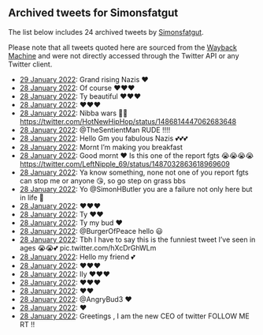 ## Archived tweets for Simonsfatgut

The list below includes 24 archived tweets by
[Simonsfatgut](https://twitter.com/Simonsfatgut).

Please note that all tweets quoted here are sourced from the
[Wayback Machine](https://web.archive.org) and were not directly accessed through the Twitter API or
any Twitter client.

* [29 January 2022](https://web.archive.org/web/20220129130208/https://twitter.com/Simonsfatgut/status/1487409599468687364): Grand rising Nazis ❤️ <!--1487409599468687364-->
* [28 January 2022](https://web.archive.org/web/20220128203401/https://twitter.com/Simonsfatgut/status/1487160762116321292): Of course ❤️❤️❤️ <!--1487160762116321292-->
* [28 January 2022](https://web.archive.org/web/20220128203305/https://twitter.com/Simonsfatgut/status/1487160547799977988): Ty beautiful ❤️❤️❤️ <!--1487160547799977988-->
* [28 January 2022](https://web.archive.org/web/20220128165456/https://twitter.com/Simonsfatgut/status/1487105646310875136): ❤️❤️❤️ <!--1487105646310875136-->
* [28 January 2022](https://web.archive.org/web/20220128163006/https://twitter.com/Simonsfatgut/status/1487100648302776321): Nibba wars 💯💯 https://twitter.com/HotNewHipHop/status/1486814447062683648 <!--1487100648302776321-->
* [28 January 2022](https://web.archive.org/web/20220128162728/https://twitter.com/Simonsfatgut/status/1487100021082312713): @TheSentientMan RUDE !!!! <!--1487100021082312713-->
* [28 January 2022](https://web.archive.org/web/20220128162941/https://twitter.com/Simonsfatgut/status/1487099277608370182): Hello Gm you fabulous Nazis 💕💕💕 <!--1487099277608370182-->
* [28 January 2022](https://web.archive.org/web/20220128130635/https://twitter.com/Simonsfatgut/status/1487049448081526786): Mornt I’m making you breakfast <!--1487049448081526786-->
* [28 January 2022](https://web.archive.org/web/20220128123605/https://twitter.com/Simonsfatgut/status/1487040496220393474): Good mornt ❤️ Is this one of the report fgts 😭😭😭😭 https://twitter.com/LeftNipple_69/status/1487032863618969609 <!--1487040496220393474-->
* [28 January 2022](https://web.archive.org/web/20220128013903/https://twitter.com/Simonsfatgut/status/1486875363456299011): Ya know something, none not one of you report fgts can stop me or anyone 😘, so go step on grass bbs <!--1486875363456299011-->
* [28 January 2022](https://web.archive.org/web/20220128012545/https://twitter.com/Simonsfatgut/status/1486872448289095682): Yo  @SimonHButler  you are a failure not only here but in life 💯 <!--1486872448289095682-->
* [28 January 2022](https://web.archive.org/web/20220128011020/https://twitter.com/Simonsfatgut/status/1486867913852301312): ❤️❤️❤️ <!--1486867913852301312-->
* [28 January 2022](https://web.archive.org/web/20220128010942/https://twitter.com/Simonsfatgut/status/1486867754284105728): Ty ❤️❤️ <!--1486867754284105728-->
* [28 January 2022](https://web.archive.org/web/20220128010817/https://twitter.com/Simonsfatgut/status/1486867410619621381): Ty my bud ❤️ <!--1486867410619621381-->
* [28 January 2022](https://web.archive.org/web/20220128010124/https://twitter.com/Simonsfatgut/status/1486866968749633539): @BurgerOfPeace hello 😃 <!--1486866968749633539-->
* [28 January 2022](https://web.archive.org/web/20220128010156/https://twitter.com/Simonsfatgut/status/1486866279063597062): Tbh I have to say this is the funniest tweet I’ve seen in ages 😭😭💕 pic.twitter.com/hXcDrGhWLm <!--1486866279063597062-->
* [28 January 2022](https://web.archive.org/web/20220128004401/https://twitter.com/Simonsfatgut/status/1486861314114924546): Hello my friend 💕 <!--1486861314114924546-->
* [28 January 2022](https://web.archive.org/web/20220128004326/https://twitter.com/Simonsfatgut/status/1486861171831582722): ❤️❤️❤️ <!--1486861171831582722-->
* [28 January 2022](https://web.archive.org/web/20220128002627/https://twitter.com/Simonsfatgut/status/1486856859072057353): Ily ❤️❤️❤️ <!--1486856859072057353-->
* [28 January 2022](https://web.archive.org/web/20220128002106/https://twitter.com/Simonsfatgut/status/1486856775294980096): ❤️❤️❤️ <!--1486856775294980096-->
* [28 January 2022](https://web.archive.org/web/20220128002317/https://twitter.com/Simonsfatgut/status/1486856067711741953): ❤️❤️ <!--1486856067711741953-->
* [28 January 2022](https://web.archive.org/web/20220128001555/https://twitter.com/Simonsfatgut/status/1486855522498273281): @AngryBud3 ❤️ <!--1486855522498273281-->
* [28 January 2022](https://web.archive.org/web/20220128001236/https://twitter.com/Simonsfatgut/status/1486853383608840192): ❤️ <!--1486853383608840192-->
* [28 January 2022](https://web.archive.org/web/20220128000609/https://twitter.com/Simonsfatgut/status/1486852406025637889): Greetings , I am the new CEO of twitter FOLLOW ME RT !! <!--1486852406025637889-->
